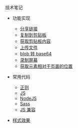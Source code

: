 <div class="sidebar-title" >技术笔记</div>
<template id="root-breadcrumb">代码库</template>

- 功能实现

  - [分享链接](技术笔记/代码库/功能实现/分享链接.md)
  - [复制到剪贴板](技术笔记/代码库/功能实现/复制到剪贴板.md)
  - [获取剪贴板内容](技术笔记/代码库/功能实现/获取剪贴板内容.md)
  - [上传文件](技术笔记/代码库/功能实现/上传文件.md)
  - [blob 转 base64](技术笔记/代码库/功能实现/blob转base64.md)
  - [录制屏幕](技术笔记/代码库/功能实现/录制屏幕.md)
  - [获取元素相对于页面的位置](技术笔记/代码库/功能实现/获取元素相对于页面的位置.md)

- 常用代码

  - [正则](技术笔记/代码库/常用代码/正则.md)
  - [JS](技术笔记/代码库/常用代码/JS.md)
  - [NodeJS](技术笔记/代码库/常用代码/NodeJS.md)
  - [Sass](技术笔记/代码库/常用代码/Sass.md)
  - [JS 兼容](技术笔记/代码库/常用代码/JS兼容.md)

- [样式效果](技术笔记/代码库/样式效果/index.html ':include :type=iframe width=100% height=400px' )
